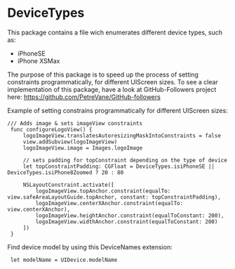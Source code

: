 # DeviceTypes

This package contains a file wich enumerates different device types, such as:
- iPhoneSE
- iPhone XSMax

The purpose of this package is to speed up the process of setting constraints programmatically,  for different UIScreen sizes. 
To see a clear implementation of this package, have a look at GitHub-Followers project here:  https://github.com/PetreVane/GitHub-followers


Example of setting constrains programmatically for different UIScreen sizes:

    /// Adds image & sets imageView constraints
     func configureLogoView() {
         logoImageView.translatesAutoresizingMaskIntoConstraints = false
         view.addSubview(logoImageView)
         logoImageView.image = Images.logoImage
         
         // sets padding for topConstraint depending on the type of device
         let topConstraintPadding: CGFloat = DeviceTypes.isiPhoneSE || DeviceTypes.isiPhone8Zoomed ? 20 : 80
         
         NSLayoutConstraint.activate([
             logoImageView.topAnchor.constraint(equalTo: view.safeAreaLayoutGuide.topAnchor, constant: topConstraintPadding),
             logoImageView.centerXAnchor.constraint(equalTo: view.centerXAnchor),
             logoImageView.heightAnchor.constraint(equalToConstant: 200),
             logoImageView.widthAnchor.constraint(equalToConstant: 200)
         ])
     }

Find device model by using this DeviceNames extension: 

     let modelName = UIDevice.modelName
